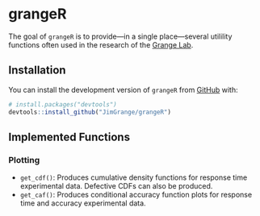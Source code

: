 
<!-- README.md is generated from README.Rmd. Please edit that file -->

# grangeR

The goal of `grangeR` is to provide—in a single place—several utilility
functions often used in the research of the [Grange
Lab](https://jimgrange.github.io/).

## Installation

You can install the development version of `grangeR` from
[GitHub](https://github.com/) with:

``` r
# install.packages("devtools")
devtools::install_github("JimGrange/grangeR")
```

## Implemented Functions

### Plotting

- `get_cdf()`: Produces cumulative density functions for response time
  experimental data. Defective CDFs can also be produced.
- `get_caf()`: Produces conditional accuracy function plots for response
  time and accuracy experimental data.
